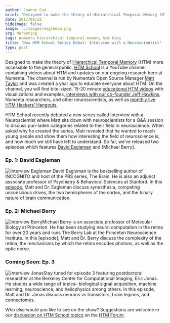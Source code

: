 ```yaml
---
author: Joanne Cua
brief: "Designed to make the theory of Hierarchical Temporal Memory (HTM) more accessible to the general public, HTM School is a YouTube channel containing videos about HTM and updates on our ongoing research here at Numenta. The channel is run by Numenta’s Open Source Manager Matt Taylor and was created a year ago to educate everyone about HTM. On the channel, you will find bite-sized, 15-20 minute educational HTM videos with visualizations and examples, interviews with our co-founder Jeff Hawkins, Numenta researchers, and other neuroscientists, as well as monthly live HTM Hackers’ Hangouts."
date: 2017/09/22
hideImage: false
image: ../images/eagleman.png
org: Marketing
tags: numenta hierarchical temporal memory htm blog
title: "New HTM School Series Debut: Interview with a Neuroscientist"
type: post
---
```


Designed to make the theory of [Hierarchical Temporal Memory](https://www.google.com/url?sa=t&rct=j&q=&esrc=s&source=web&cd=2&cad=rja&uact=8&ved=0ahUKEwjpkf6C3KLWAhVJyVQKHVv9AfUQFggsMAE&url=https%3A%2F%2Fen.wikipedia.org%2Fwiki%2FHierarchical_temporal_memory&usg=AFQjCNFavMKKyOw0VnacUznBqq2JpCY4eg) (HTM) more accessible to the general public, [HTM School](http://youtube.com/OfficialNumenta) is a YouTube channel containing videos about HTM and updates on our ongoing research here at Numenta. The channel is run by Numenta’s Open Source Manager [Matt Taylor](https://discourse.numenta.org/users/rhyolight/activity) and was created a year ago to educate everyone about HTM. On the channel, you will find bite-sized, 15-20 minute [educational HTM videos](https://www.youtube.com/playlist?list=PL3yXMgtrZmDqhsFQzwUC9V8MeeVOQ7eZ9) with visualizations and examples, [interviews with our co-founder Jeff Hawkins](https://www.youtube.com/playlist?list=PL3yXMgtrZmDrlePl0jUIZWKwQwUgOfxA-), Numenta researchers, and other neuroscientists, as well as [monthly live HTM Hackers’ Hangouts](https://www.youtube.com/playlist?list=PL3yXMgtrZmDogxgQa_dKsuWj-0Wi_UZlJ).

HTM School recently debuted a new series called Interview with a Neuroscientist where Matt sits down with neuroscientists for a Q&A session to discuss pun-laden categories related to their field in neuroscience. When asked why he created the series, Matt revealed that he wanted to reach young people and show them how interesting the field of neuroscience is, and how much we still have left to understand. So far, we’ve released two episodes which features [David Eagleman](https://www.youtube.com/watch?v=IFk436BlPhE&t=1s) and [Michael Berry].

### Ep. 1: David Eagleman
![Interview Eagleman](../images/eagleman.png) David Eagleman is the bestselling author of INCOGNITO and host of the PBS series, The Brain. He is also an adjunct associate professor of Psychiatry & Behavioral Sciences at Stanford. In this <a href="https://www.youtube.com/watch?v=IFk436BlPhE&t=1s">episode</a>, Matt and Dr. Eagleman discuss synesthesia, competing unconscious drives, the two hemispheres of the cortex, and the binary nature of brain communication.

### Ep. 2: Michael Berry
![Interview Berry](../images/berry.png)Michael Berry is an associate professor of Molecular Biology at Princeton. He has been studying neural computation in the retina for over 20 years and runs The Berry Lab at the Princeton Neuroscience Institute. In this [episode], Matt and Dr. Berry discuss the complexity of the retina, the mechanisms by which the retina encodes photons, as well as the optic nerve.

### Coming Soon: Ep. 3
![Interview Jonas](../images/jonas.png)Stay tuned for episode 3 featuring postdoctoral researcher at the Berkeley Center for Computational Imaging, Eric Jonas. He studies a wide range of topics– biological signal acquisition, machine learning, neuroscience, and heliophysics among others. In this episode, Matt and Dr. Jonas discuss neurons vs transistors, brain legions, and connectomes.

Who else would you like to see on the show? Suggestions are welcome in our [discussion on HTM School topics](https://discourse.numenta.org/c/other-topics/youtube) on the [HTM Forum](http://discourse.numenta.com/).
